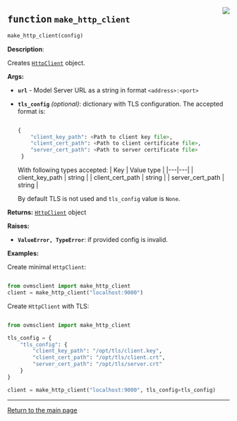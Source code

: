 <a href="../../../../client/python/lib/ovmsclient/tfs_compat/grpc/serving_client.py#L143"><img align="right" style="float:right;" src="https://img.shields.io/badge/-source-cccccc?style=flat-square"></a>

## <kbd>function</kbd> `make_http_client`

```python
make_http_client(config)
```

**Description**:

Creates [`HttpClient`](http_client.md) object. 


**Args:**
 
 - <b>`url`</b> - Model Server URL as a string in format `<address>:<port>`
 - <b>`tls_config`</b> <i>(optional)</i>: dictionary with TLS configuration. The accepted format is: 

    ```python

    {                   
        "client_key_path": <Path to client key file>,
        "client_cert_path": <Path to client certificate file>,
        "server_cert_path": <Path to server certificate file>             
     }                       

    ```

    With following types accepted: 
    | Key | Value type |
    |---|---|
    | client_key_path | string |
    | client_cert_path | string |
    | server_cert_path | string |
                                    
    By default TLS is not used and `tls_config` value is `None`.


**Returns:**
 [`HttpClient`](http_client.md) object 



**Raises:**
 
 - <b>`ValueError, TypeError`</b>:   if provided config is invalid. 



**Examples:**

 Create minimal `HttpClient`: 

```python

from ovmsclient import make_http_client
client = make_http_client("localhost:9000")

```

Create `HttpClient` with TLS:

```python

from ovmsclient import make_http_client

tls_config = {
    "tls_config": {
        "client_key_path": "/opt/tls/client.key",
        "client_cert_path": "/opt/tls/client.crt",
        "server_cert_path": "/opt/tls/server.crt"    
    }
}

client = make_http_client("localhost:9000", tls_config=tls_config)

```

---

<a href="README.md">Return to the main page</a>
